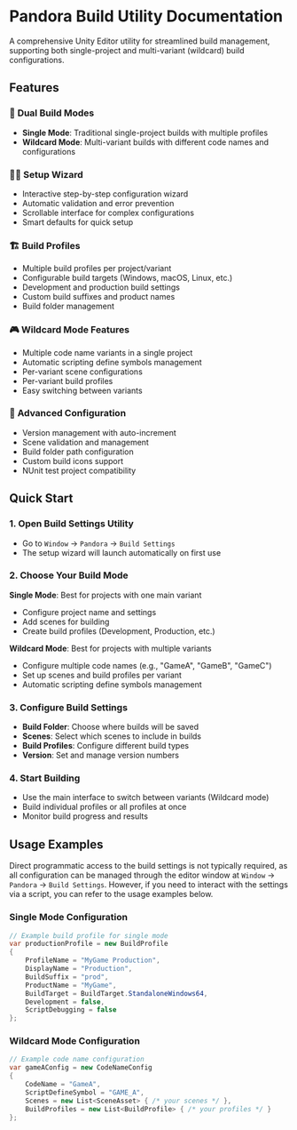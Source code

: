 # Pandora Build Utility Documentation

A comprehensive Unity Editor utility for streamlined build management, supporting both single-project and multi-variant (wildcard) build configurations.

## Features

### 🎯 **Dual Build Modes**
- **Single Mode**: Traditional single-project builds with multiple profiles
- **Wildcard Mode**: Multi-variant builds with different code names and configurations

### 🧙‍♂️ **Setup Wizard**
- Interactive step-by-step configuration wizard
- Automatic validation and error prevention
- Scrollable interface for complex configurations
- Smart defaults for quick setup

### 🏗️ **Build Profiles**
- Multiple build profiles per project/variant
- Configurable build targets (Windows, macOS, Linux, etc.)
- Development and production build settings
- Custom build suffixes and product names
- Build folder management

### 🎮 **Wildcard Mode Features**
- Multiple code name variants in a single project
- Automatic scripting define symbols management
- Per-variant scene configurations
- Per-variant build profiles
- Easy switching between variants

### 🔧 **Advanced Configuration**
- Version management with auto-increment
- Scene validation and management
- Build folder path configuration
- Custom build icons support
- NUnit test project compatibility

## Quick Start

### 1. Open Build Settings Utility
- Go to `Window` → `Pandora` → `Build Settings`
- The setup wizard will launch automatically on first use

### 2. Choose Your Build Mode

**Single Mode**: Best for projects with one main variant
- Configure project name and settings
- Add scenes for building
- Create build profiles (Development, Production, etc.)

**Wildcard Mode**: Best for projects with multiple variants
- Configure multiple code names (e.g., "GameA", "GameB", "GameC")
- Set up scenes and build profiles per variant
- Automatic scripting define symbols management

### 3. Configure Build Settings
- **Build Folder**: Choose where builds will be saved
- **Scenes**: Select which scenes to include in builds
- **Build Profiles**: Configure different build types
- **Version**: Set and manage version numbers

### 4. Start Building
- Use the main interface to switch between variants (Wildcard mode)
- Build individual profiles or all profiles at once
- Monitor build progress and results

## Usage Examples

Direct programmatic access to the build settings is not typically required, as all configuration can be managed through the editor window at `Window` → `Pandora` → `Build Settings`.
However, if you need to interact with the settings via a script, you can refer to the usage examples below.

### Single Mode Configuration
```csharp
// Example build profile for single mode
var productionProfile = new BuildProfile
{
    ProfileName = "MyGame Production",
    DisplayName = "Production",
    BuildSuffix = "prod",
    ProductName = "MyGame",
    BuildTarget = BuildTarget.StandaloneWindows64,
    Development = false,
    ScriptDebugging = false
};
```

### Wildcard Mode Configuration
```csharp
// Example code name configuration
var gameAConfig = new CodeNameConfig
{
    CodeName = "GameA",
    ScriptDefineSymbol = "GAME_A",
    Scenes = new List<SceneAsset> { /* your scenes */ },
    BuildProfiles = new List<BuildProfile> { /* your profiles */ }
};
```
```